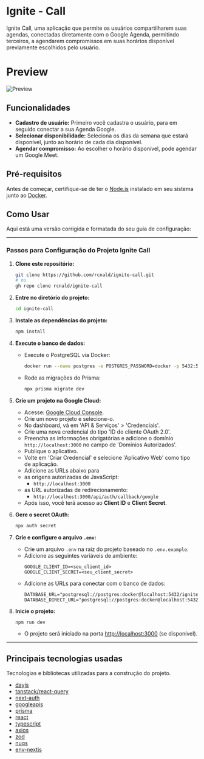 # Ignite - Call

Ignite Call, uma aplicação que permite os usuários compartilharem suas agendas, conectadas diretamente com o Google Agenda, permitindo terceiros, a agendarem compromissos em suas horários disponível previamente escolhidos pelo usuário.

# Preview

![Preview](./ignitecallpreview.gif)

## Funcionalidades

- **Cadastro de usuário:** Primeiro você cadastra o usuário, para em seguido conectar a sua Agenda Google.
- **Selecionar disponibilidade:** Seleciona os dias da semana que estará disponível, junto ao horário de cada dia disponível.
- **Agendar compromisso:** Ao escolher o horário disponível, pode agendar um Google Meet.

## Pré-requisitos

Antes de começar, certifique-se de ter o [Node.js](https://nodejs.org/) instalado em seu sistema junto ao [Docker](https://docs.docker.com/desktop/install/windows-install/).

## Como Usar

Aqui está uma versão corrigida e formatada do seu guia de configuração:

---

### Passos para Configuração do Projeto Ignite Call

1. **Clone este repositório:**
   ```bash
   git clone https://github.com/rcnald/ignite-call.git
   # ou
   gh repo clone rcnald/ignite-call
   ```

2. **Entre no diretório do projeto:**
   ```bash
   cd ignite-call
   ```

3. **Instale as dependências do projeto:**
   ```bash
   npm install
   ```

4. **Execute o banco de dados:**
   - Execute o PostgreSQL via Docker:
     ```bash
     docker run --name postgres -e POSTGRES_PASSWORD=docker -p 5432:5432 -d postgres
     ```
   - Rode as migrações do Prisma:
     ```bash
     npx prisma migrate dev
     ```

5. **Crie um projeto na Google Cloud:**
   - Acesse: [Google Cloud Console](https://console.cloud.google.com/welcome?organizationId=0).
   - Crie um novo projeto e selecione-o.
   - No dashboard, vá em 'API & Serviços' > 'Credenciais'.
   - Crie uma nova credencial do tipo 'ID do cliente OAuth 2.0'.
   - Preencha as informações obrigatórias e adicione o domínio `http://localhost:3000` no campo de 'Domínios Autorizados'.
   - Publique o aplicativo.
   - Volte em 'Criar Credencial' e selecione 'Aplicativo Web' como tipo de aplicação.
   - Adicione as URLs abaixo para
   - as origens autorizadas de JavaScript: 
     - `http://localhost:3000`
   - as URL autorizadas de redirecionamento:
     - `http://localhost:3000/api/auth/callback/google`
   - Após isso, você terá acesso ao **Client ID** e **Client Secret**.

6. **Gere o secret OAuth:**
   ```bash
   npx auth secret
   ```

7. **Crie e configure o arquivo `.env`:**
   - Crie um arquivo `.env` na raiz do projeto baseado no `.env.example`.
   - Adicione as seguintes variáveis de ambiente:
     ```plaintext
     GOOGLE_CLIENT_ID=<seu_client_id>
     GOOGLE_CLIENT_SECRET=<seu_client_secret>
     ```
   - Adicione as URLs para conectar com o banco de dados:
     ```plaintext
     DATABASE_URL="postgresql://postgres:docker@localhost:5432/ignitecall"
     DATABASE_DIRECT_URL="postgresql://postgres:docker@localhost:5432/ignitecall"
     ```

8. **Inicie o projeto:**
   ```bash
   npm run dev
   ```
   - O projeto será iniciado na porta [http://localhost:3000](http://localhost:3000) (se disponível).

---

## Principais tecnologias usadas
Tecnologias e bibliotecas utilizadas para a construção do projeto. 

- [dayjs](https://day.js.org/)
- [tanstack/react-query](https://tanstack.com/query/latest)
- [next-auth](https://next-auth.js.org/)
- [googleapis](https://developers.google.com/apis-explorer)
- [prisma](https://www.prisma.io/)
- [react](https://react.dev/)
- [typescript](https://www.typescriptlang.org/)
- [axios](https://axios-http.com/)
- [zod](https://zod.dev/)
- [nuqs](https://github.com/47ng/nuqs)
- [env-nextjs](https://github.com/t3-oss/t3-env)